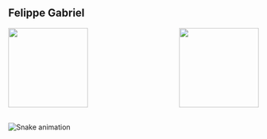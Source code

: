 ## Felippe Gabriel

<div>
  
  <img  height="160em" src="https://github-readme-stats.vercel.app/api?username=Felippe1212&show_icons=true&theme=great-gatsby&include_all_commits=true&count_private=true"/>
  <img align="right" height="160em" src="https://github-readme-stats.vercel.app/api/top-langs/?username=Felippe1212&layout=compact&langs_count=16&theme=great-gatsby"/>
</div>
<br>

    

![Snake animation](https://github.com/LuigiGF/LuigiGF/blob/output/github-contribution-grid-snake.svg)
